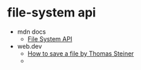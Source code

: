 # file-system api

- mdn docs
  - [File System API](https://developer.mozilla.org/en-US/docs/Web/API/File_System_API)
- web.dev
  - [How to save a file  by Thomas Steiner](https://web.dev/patterns/files/save-a-file)
  - 

